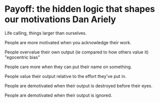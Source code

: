 # Payoff: the hidden logic that shapes our motivations Dan Ariely





Life calling, things larger than ourselves.



People are more motivated when you acknowledge their work.



People overvalue their own output (ie compared to how others value it) "egocentric bias"



People care more when they can put their name on something.



People value their output relative to the effort they've put in.



People are demotivated when their output is destroyed before their eyes.



People are demotivated when their output is ignored.







